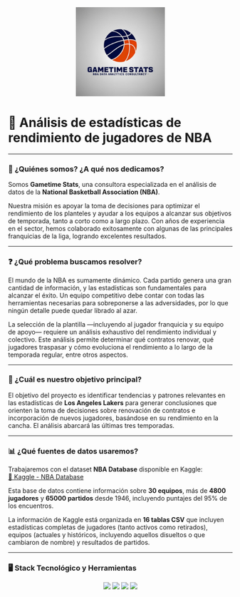 <p align="center">
  <img src="Logo.jpeg" alt="Gametime Stats Logo" width="200">
</p>

# 🏀 Análisis de estadísticas de rendimiento de jugadores de NBA

---

### 👥 **¿Quiénes somos? ¿A qué nos dedicamos?**
Somos **Gametime Stats**, una consultora especializada en el análisis de datos de la **National Basketball Association (NBA)**.

Nuestra misión es apoyar la toma de decisiones para optimizar el rendimiento de los planteles y ayudar a los equipos a alcanzar sus objetivos de temporada, tanto a corto como a largo plazo. Con años de experiencia en el sector, hemos colaborado exitosamente con algunas de las principales franquicias de la liga, logrando excelentes resultados.

---

### ❓ **¿Qué problema buscamos resolver?**
El mundo de la NBA es sumamente dinámico. Cada partido genera una gran cantidad de información, y las estadísticas son fundamentales para alcanzar el éxito. Un equipo competitivo debe contar con todas las herramientas necesarias para sobreponerse a las adversidades, por lo que ningún detalle puede quedar librado al azar.

La selección de la plantilla —incluyendo al jugador franquicia y su equipo de apoyo— requiere un análisis exhaustivo del rendimiento individual y colectivo. Este análisis permite determinar qué contratos renovar, qué jugadores traspasar y cómo evoluciona el rendimiento a lo largo de la temporada regular, entre otros aspectos.

---

### 🎯 **¿Cuál es nuestro objetivo principal?**
El objetivo del proyecto es identificar tendencias y patrones relevantes en las estadísticas de **Los Angeles Lakers** para generar conclusiones que orienten la toma de decisiones sobre renovación de contratos e incorporación de nuevos jugadores, basándose en su rendimiento en la cancha. El análisis abarcará las últimas tres temporadas.

---

### 📊 **¿Qué fuentes de datos usaremos?**
Trabajaremos con el dataset **NBA Database** disponible en Kaggle:  
[🔗 Kaggle - NBA Database](https://www.kaggle.com/datasets/wyattowalsh/basketball)

Esta base de datos contiene información sobre **30 equipos**, más de **4800 jugadores** y **65000 partidos** desde 1946, incluyendo puntajes del 95% de los encuentros.

La información de Kaggle está organizada en **16 tablas CSV** que incluyen estadísticas completas de jugadores (tanto activos como retirados), equipos (actuales y históricos, incluyendo aquellos disueltos o que cambiaron de nombre) y resultados de partidos.

---

### 🖥️ **Stack Tecnológico y Herramientas**
<p align="center">
  <img src="https://img.shields.io/badge/Python-3776AB?style=for-the-badge&logo=python&logoColor=white" />
  <img src="https://img.shields.io/badge/SQL%20Server-CC2927?style=for-the-badge&logo=microsoftsqlserver&logoColor=white" />
  <img src="https://img.shields.io/badge/Power%20BI-F2C811?style=for-the-badge&logo=powerbi&logoColor=black" />
  <img src="https://img.shields.io/badge/VS%20Code-007ACC?style=for-the-badge&logo=visualstudiocode&logoColor=white" />
</p>

